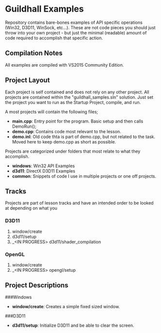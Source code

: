 # Guildhall Examples
Repository contains bare-bones examples of API specific operations (Win32, D3D11, WinSock, etc...).  These are not code pieces you should just throw into your own project - but just the minimal (readable) amount of code required to accomplish that specific action.

## Compilation Notes
All examples are compiled with VS2015 Community Edition.

## Project Layout
Each project is self contained and does not rely on any other project.  All projects are contained within the "guildhall_samples.sln" solution.  Just set the project you want to run as the Startup Project, compile, and run.  

A most projects will contain the following files;
- __main.cpp__: Entry point for the program.  Basic setup and then calls DemoRun();
- __demo.cpp__: Contains code most relevant to the lesson.  
- __demo.inl__: Old code thta is part of demo.cpp, but not related to the task.  Moved here to keep demo.cpp as short as possible.

Projects are categorized under folders that most relate to what they accomplish.  
- __windows__: Win32 API Examples
- __d3d11__: DirectX D3D11 Examples
- __common__: Snippets of code I use in multiple projects or one off projects.

## Tracks
Projects are part of lesson tracks and have an intended order to be looked at depending on what you 

### D3D11 
1. window/create
2. d3d11/setup
3. _&lt;IN PROGRESS&gt; d3d11/shader_compilation

### OpenGL
1. window/create
2. _&lt;IN PROGRESS&gt; opengl/setup

## Project Descriptions
###Windows
- __window/create__: Creates a simple fixed sized window. 

###D3D11
- __d3d11/setup__: Initialize D3D11 and be able to clear the screen.
